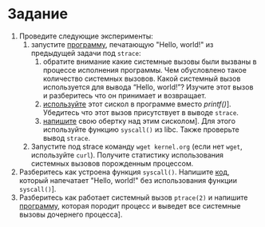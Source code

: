 # Задание

1. Проведите следующие эксперименты:
    1. запустите [программу](https://github.com/llirik42/NSU-Education/tree/main/OS/SystemCalls/src/1.i.a), печатающую "Hello, world!" из предыдущей задачи под `strace`:
        1. обратите внимание какие системные вызовы были вызваны в процессе исполнения программы. Чем обусловлено такое количество системных вызовов. Какой системный вызов используется для вывода “Hello, world!”? Изучите этот вызов и разберитесь что он принимает и возвращает.
        2. [используйте](https://github.com/llirik42/NSU-Education/tree/main/OS/SystemCalls/src/1.i.b) этот сискол в программе вместо *printf()*]. Убедитесь что этот вызов присутствует в выводе `strace`.
        3. [напишите](https://github.com/llirik42/NSU-Education/tree/main/OS/SystemCalls/src/1.i.c) свою обертку над этим сисколом]. Для этого используйте функцию `syscall()` из libc. Также проверьте вывод `strace`.
    2. Запустите под strace команду `wget kernel.org` (если нет `wget`, используйте `curl`). Получите статистику использования системных вызовов порожденным процессом.
2. Разберитесь как устроена функция `syscall()`. Напишите [код](https://github.com/llirik42/NSU-Education/tree/main/OS/SystemCalls/src/2), который напечатает "Hello, world!" без использования функции `syscall()`].
3. Разберитесь как работает системный вызов `ptrace(2)` и напишите [программу](https://github.com/llirik42/NSU-Education/tree/main/OS/SystemCalls/src/3), которая породит процесс и выведет все системные вызовы дочернего процесса].